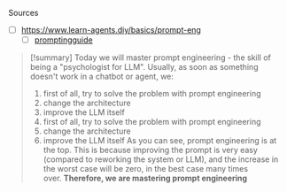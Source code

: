 
Sources 

- [ ] https://www.learn-agents.diy/basics/prompt-eng
	- [ ] [promptingguide](https://www.promptingguide.ai/)

> [!summary] 
> Today we will master prompt engineering - the skill of being a "psychologist for LLM".
> Usually, as soon as something doesn't work in a chatbot or agent, we:
> 1. first of all, try to solve the problem with prompt engineering
>2. change the architecture
>3. improve the LLM itself
>4. first of all, try to solve the problem with prompt engineering
>5. change the architecture
>6. improve the LLM itself
As you can see, prompt engineering is at the top. This is because improving the prompt is very easy (compared to reworking the system or LLM), and the increase in the worst case will be zero, in the best case many times over. **Therefore, we are mastering prompt engineering**

